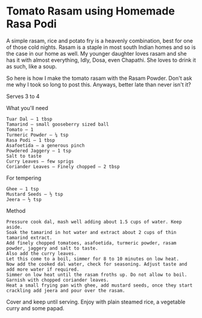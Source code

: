 #  Tomato Rasam using Homemade Rasa Podi


A simple rasam, rice and potato fry is a heavenly combination, best for one of those cold nights. Rasam is a staple in most south Indian homes and so is the case in our home as well. My younger daughter loves rasam and she has it with almost everything, Idly, Dosa, even Chapathi. She loves to drink it as such, like a soup. 

So here is how I make the tomato rasam with the Rasam Powder. Don't ask me why I took so long to post this. Anyways, better late than never isn't it?




Serves 3 to 4

What you'll need

    Tuar Dal – 1 tbsp
    Tamarind – small gooseberry sized ball
    Tomato – 1
    Turmeric Powder – ¼ tsp
    Rasa Podi – 1 tbsp
    Asafoetida – a generous pinch
    Powdered Jaggery – 1 tsp
    Salt to taste
    Curry Leaves – few sprigs
    Coriander Leaves – Finely chopped – 2 tbsp


For tempering

    Ghee – 1 tsp
    Mustard Seeds – ½ tsp
    Jeera – ½ tsp


Method

    Pressure cook dal, mash well adding about 1.5 cups of water. Keep aside.
    Soak the tamarind in hot water and extract about 2 cups of thin tamarind extract.
    Add finely chopped tomatoes, asafoetida, turmeric powder, rasam powder, jaggery and salt to taste.
    Also add the curry leaves.
    Let this come to a boil, simmer for 8 to 10 minutes on low heat.
    Now add the cooked dal water, check for seasoning. Adjust taste and add more water if required.
    Simmer on low heat until the rasam froths up. Do not allow to boil.
    Garnish with chopped coriander leaves.
    Heat a small frying pan with ghee, add mustard seeds, once they start crackling add jeera and pour over the rasam.


Cover and keep until serving.
Enjoy with plain steamed rice, a vegetable curry and some papad.
